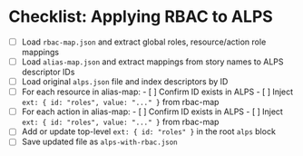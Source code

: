 # Checklist: Applying RBAC to ALPS

- [ ] Load `rbac-map.json` and extract global roles, resource/action role mappings
- [ ] Load `alias-map.json` and extract mappings from story names to ALPS descriptor IDs
- [ ] Load original `alps.json` file and index descriptors by ID
- [ ] For each resource in alias-map:
      - [ ] Confirm ID exists in ALPS
      - [ ] Inject `ext: { id: "roles", value: "..." }` from rbac-map
- [ ] For each action in alias-map:
      - [ ] Confirm ID exists in ALPS
      - [ ] Inject `ext: { id: "roles", value: "..." }` from rbac-map
- [ ] Add or update top-level `ext: { id: "roles" }` in the root `alps` block
- [ ] Save updated file as `alps-with-rbac.json`